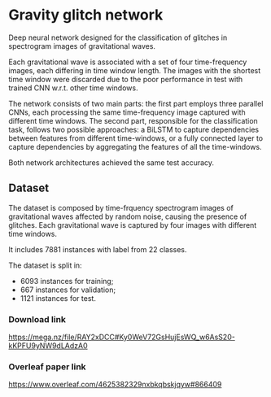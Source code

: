 # Gravity glitch network
Deep neural network designed for the classification of glitches in spectrogram images of gravitational waves. 

Each gravitational wave is associated with a set of four time-frequency images, each differing in time window length. The images with the shortest time window were discarded due to the poor performance in test with trained CNN w.r.t. other time windows.

The network consists of two main parts: the first part employs three parallel CNNs, each processing the same time-frequency image captured with different time windows. The second part, responsible for the classification task, follows two possible approaches: a BiLSTM to capture dependencies between features from different time-windows, or a fully connected layer to capture dependencies by aggregating the features of all the time-windows.

Both network architectures achieved the same test accuracy.

## Dataset
The dataset is composed by time-frquency spectrogram images of gravitational waves affected by random noise, causing the presence of glitches. Each gravitational wave is captured by four images with different time windows.

It includes 7881 instances with label from 22 classes.

The dataset is split in:
- 6093 instances for training;
- 667 instances for validation;
- 1121 instances for test.

### Download link
https://mega.nz/file/RAY2xDCC#Ky0WeV72GsHujEsWQ_w6AsS20-kKPFU9yNW9dLAdzA0

### Overleaf paper link
https://www.overleaf.com/4625382329nxbkqbskjqyw#866409
